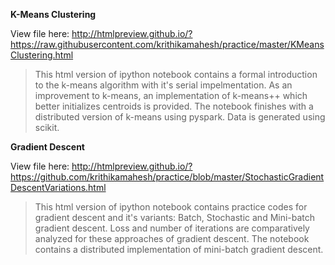 **K-Means Clustering**

View file here: http://htmlpreview.github.io/?https://raw.githubusercontent.com/krithikamahesh/practice/master/KMeansClustering.html
  
> This html version of ipython notebook contains a formal introduction to the k-means algorithm with it's serial impelmentation.
> As an improvement to k-means, an implementation of k-means++ which better initializes centroids is provided. 
> The notebook finishes with a distributed version of k-means using pyspark.
> Data is generated using scikit.

**Gradient Descent**

View file here: http://htmlpreview.github.io/?https://github.com/krithikamahesh/practice/blob/master/StochasticGradientDescentVariations.html

> This html version of ipython notebook contains practice codes for gradient descent and it's variants:
> Batch, Stochastic and Mini-batch gradient descent.
> Loss and number of iterations are comparatively analyzed for these approaches of gradient descent.
> The notebook contains a distributed implementation of mini-batch gradient descent.
